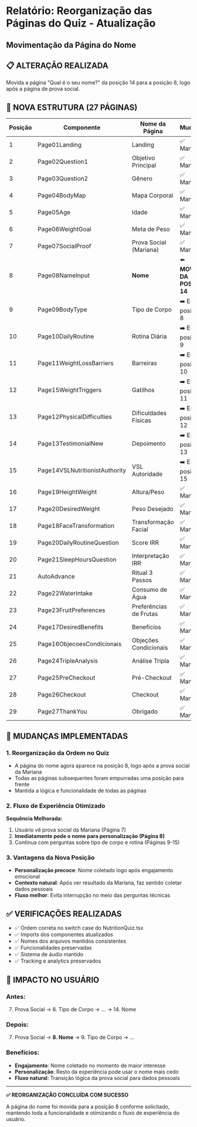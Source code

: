 # Relatório: Reorganização das Páginas do Quiz - Atualização
## Movimentação da Página do Nome

## 📋 ALTERAÇÃO REALIZADA
Movida a página "Qual é o seu nome?" da posição 14 para a posição 8, logo após a página de prova social.

## 🎯 NOVA ESTRUTURA (27 PÁGINAS)

| Posição | Componente | Nome da Página | Mudança |
|---------|------------|----------------|---------|
| 1 | Page01Landing | Landing | ✅ Mantém |
| 2 | Page02Question1 | Objetivo Principal | ✅ Mantém |
| 3 | Page03Question2 | Gênero | ✅ Mantém |
| 4 | Page04BodyMap | Mapa Corporal | ✅ Mantém |
| 5 | Page05Age | Idade | ✅ Mantém |
| 6 | Page06WeightGoal | Meta de Peso | ✅ Mantém |
| 7 | Page07SocialProof | Prova Social (Mariana) | ✅ Mantém |
| 8 | Page08NameInput | **Nome** | ⬅️ **MOVIDA DA POSIÇÃO 14** |
| 9 | Page09BodyType | Tipo de Corpo | ➡️ Era posição 8 |
| 10 | Page10DailyRoutine | Rotina Diária | ➡️ Era posição 9 |
| 11 | Page11WeightLossBarriers | Barreiras | ➡️ Era posição 10 |
| 12 | Page15WeightTriggers | Gatilhos | ➡️ Era posição 11 |
| 13 | Page12PhysicalDifficulties | Dificuldades Físicas | ➡️ Era posição 12 |
| 14 | Page13TestimonialNew | Depoimento | ➡️ Era posição 13 |
| 15 | Page14VSLNutritionistAuthority | VSL Autoridade | ➡️ Era posição 15 |
| 16 | Page19HeightWeight | Altura/Peso | ✅ Mantém |
| 17 | Page20DesiredWeight | Peso Desejado | ✅ Mantém |
| 18 | Page18FaceTransformation | Transformação Facial | ✅ Mantém |
| 19 | Page20DailyRoutineQuestion | Score IRR | ✅ Mantém |
| 20 | Page21SleepHoursQuestion | Interpretação IRR | ✅ Mantém |
| 21 | AutoAdvance | Ritual 3 Passos | ✅ Mantém |
| 22 | Page22WaterIntake | Consumo de Água | ✅ Mantém |
| 23 | Page23FruitPreferences | Preferências de Frutas | ✅ Mantém |
| 24 | Page17DesiredBenefits | Benefícios | ✅ Mantém |
| 25 | Page16ObjecoesCondicionais | Objeções Condicionais | ✅ Mantém |
| 26 | Page24TripleAnalysis | Análise Tripla | ✅ Mantém |
| 27 | Page25PreCheckout | Pré-Checkout | ✅ Mantém |
| 28 | Page26Checkout | Checkout | ✅ Mantém |
| 29 | Page27ThankYou | Obrigado | ✅ Mantém |

## 🔄 MUDANÇAS IMPLEMENTADAS

### 1. Reorganização da Ordem no Quiz
- A página do nome agora aparece na posição 8, logo após a prova social da Mariana
- Todas as páginas subsequentes foram empurradas uma posição para frente
- Mantida a lógica e funcionalidade de todas as páginas

### 2. Fluxo de Experiência Otimizado
**Sequência Melhorada:**
1. Usuário vê prova social da Mariana (Página 7)
2. **Imediatamente pede o nome para personalização (Página 8)**
3. Continua com perguntas sobre tipo de corpo e rotina (Páginas 9-15)

### 3. Vantagens da Nova Posição
- **Personalização precoce**: Nome coletado logo após engajamento emocional
- **Contexto natural**: Após ver resultado da Mariana, faz sentido coletar dados pessoais
- **Fluxo melhor**: Evita interrupção no meio das perguntas técnicas

## ✅ VERIFICAÇÕES REALIZADAS

- ✅ Ordem correta no switch case do NutritionQuiz.tsx
- ✅ Imports dos componentes atualizados
- ✅ Nomes dos arquivos mantidos consistentes
- ✅ Funcionalidades preservadas
- ✅ Sistema de áudio mantido
- ✅ Tracking e analytics preservados

## 🎯 IMPACTO NO USUÁRIO

### Antes:
7. Prova Social → 8. Tipo de Corpo → ... → 14. Nome

### Depois:
7. Prova Social → **8. Nome** → 9. Tipo de Corpo → ...

### Benefícios:
- **Engajamento**: Nome coletado no momento de maior interesse
- **Personalização**: Resto da experiência pode usar o nome mais cedo
- **Fluxo natural**: Transição lógica da prova social para dados pessoais

---

**✅ REORGANIZAÇÃO CONCLUÍDA COM SUCESSO**

A página do nome foi movida para a posição 8 conforme solicitado, mantendo toda a funcionalidade e otimizando o fluxo de experiência do usuário.